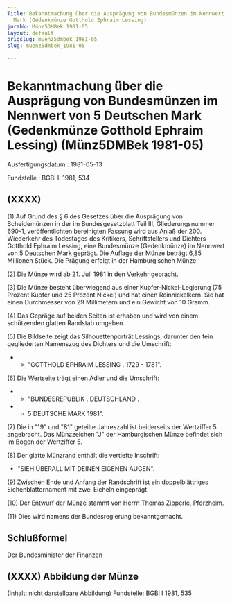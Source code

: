 ```yaml
---
Title: Bekanntmachung über die Ausprägung von Bundesmünzen im Nennwert von 5 Deutschen
  Mark (Gedenkmünze Gotthold Ephraim Lessing)
jurabk: Münz5DMBek 1981-05
layout: default
origslug: muenz5dmbek_1981-05
slug: muenz5dmbek_1981-05

---
```


# Bekanntmachung über die Ausprägung von Bundesmünzen im Nennwert von 5 Deutschen Mark (Gedenkmünze Gotthold Ephraim Lessing) (Münz5DMBek 1981-05)

Ausfertigungsdatum
:   1981-05-13

Fundstelle
:   BGBl I: 1981, 534



## (XXXX)

(1) Auf Grund des § 6 des Gesetzes über die Ausprägung von
Scheidemünzen in der im Bundesgesetzblatt Teil III, Gliederungsnummer
690-1, veröffentlichten bereinigten Fassung wird aus Anlaß der 200.
Wiederkehr des Todestages des Kritikers, Schriftstellers und Dichters
Gotthold Ephraim Lessing, eine Bundesmünze (Gedenkmünze) im Nennwert
von 5 Deutschen Mark geprägt. Die Auflage der Münze beträgt 6,85
Millionen Stück. Die Prägung erfolgt in der Hamburgischen Münze.

(2) Die Münze wird ab 21. Juli 1981 in den Verkehr gebracht.

(3) Die Münze besteht überwiegend aus einer Kupfer-Nickel-Legierung
(75 Prozent Kupfer und 25 Prozent Nickel) und hat einen
Reinnickelkern. Sie hat einen Durchmesser von 29 Millimetern und ein
Gewicht von 10 Gramm.

(4) Das Gepräge auf beiden Seiten ist erhaben und wird von einem
schützenden glatten Randstab umgeben.

(5) Die Bildseite zeigt das Silhouettenporträt Lessings, darunter den
fein gegliederten Namenszug des Dichters und die Umschrift:

*    *   "GOTTHOLD EPHRAIM LESSING . 1729 - 1781".




(6) Die Wertseite trägt einen Adler und die Umschrift:

*    *   "BUNDESREPUBLIK . DEUTSCHLAND .


*    *   5 DEUTSCHE MARK 1981".




(7) Die in "19" und "81" geteilte Jahreszahl ist beiderseits der
Wertziffer 5 angebracht. Das Münzzeichen "J" der Hamburgischen Münze
befindet sich im Bogen der Wertziffer 5.

(8) Der glatte Münzrand enthält die vertiefte Inschrift:

*   "SIEH ÜBERALL MIT DEINEN EIGENEN AUGEN".




(9) Zwischen Ende und Anfang der Randschrift ist ein doppelblättriges
Eichenblattornament mit zwei Eicheln eingeprägt.

(10) Der Entwurf der Münze stammt von Herrn Thomas Zipperle,
Pforzheim.

(11) Dies wird namens der Bundesregierung bekanntgemacht.


## Schlußformel

Der Bundesminister der Finanzen


## (XXXX) Abbildung der Münze

(Inhalt: nicht darstellbare Abbildung)
Fundstelle: BGBl I 1981, 535

